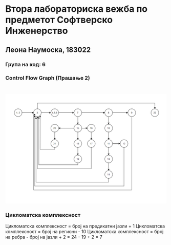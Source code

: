 # Втора лабораториска вежба по предметот Софтверско Инженерство
## Леона Наумоска, 183022
### Група на код: 6

### Control Flow Graph (Прашање 2)
# 
 
![alt ControlFlowGraph](https://github.com/LeonaNaumoska/SI_Lab2_183022/blob/master/183022_kod6.png) 
###
### Цикломатска комплексност
Цикломатска комплексност = број на предикатни јазли + 1
Цикломатска комплексност = број на региони - 10
Цикломатска комплексност = број на ребра - број на јазли + 2 = 24 - 19 + 2 = 7
